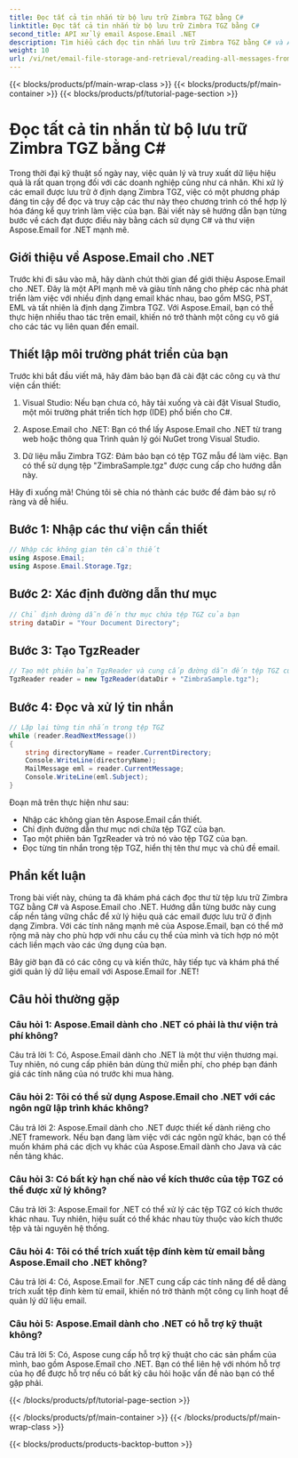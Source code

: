 ```yaml
---
title: Đọc tất cả tin nhắn từ bộ lưu trữ Zimbra TGZ bằng C#
linktitle: Đọc tất cả tin nhắn từ bộ lưu trữ Zimbra TGZ bằng C#
second_title: API xử lý email Aspose.Email .NET
description: Tìm hiểu cách đọc tin nhắn lưu trữ Zimbra TGZ bằng C# và Aspose.Email cho .NET. Hướng dẫn từng bước có kèm theo mã nguồn.
weight: 10
url: /vi/net/email-file-storage-and-retrieval/reading-all-messages-from-zimbra-tgz-storage-with-csharp/
---
```


{{< blocks/products/pf/main-wrap-class >}}
{{< blocks/products/pf/main-container >}}
{{< blocks/products/pf/tutorial-page-section >}}

# Đọc tất cả tin nhắn từ bộ lưu trữ Zimbra TGZ bằng C#


Trong thời đại kỹ thuật số ngày nay, việc quản lý và truy xuất dữ liệu hiệu quả là rất quan trọng đối với các doanh nghiệp cũng như cá nhân. Khi xử lý các email được lưu trữ ở định dạng Zimbra TGZ, việc có một phương pháp đáng tin cậy để đọc và truy cập các thư này theo chương trình có thể hợp lý hóa đáng kể quy trình làm việc của bạn. Bài viết này sẽ hướng dẫn bạn từng bước về cách đạt được điều này bằng cách sử dụng C# và thư viện Aspose.Email for .NET mạnh mẽ.

## Giới thiệu về Aspose.Email cho .NET

Trước khi đi sâu vào mã, hãy dành chút thời gian để giới thiệu Aspose.Email cho .NET. Đây là một API mạnh mẽ và giàu tính năng cho phép các nhà phát triển làm việc với nhiều định dạng email khác nhau, bao gồm MSG, PST, EML và tất nhiên là định dạng Zimbra TGZ. Với Aspose.Email, bạn có thể thực hiện nhiều thao tác trên email, khiến nó trở thành một công cụ vô giá cho các tác vụ liên quan đến email.

## Thiết lập môi trường phát triển của bạn

Trước khi bắt đầu viết mã, hãy đảm bảo bạn đã cài đặt các công cụ và thư viện cần thiết:

1. Visual Studio: Nếu bạn chưa có, hãy tải xuống và cài đặt Visual Studio, một môi trường phát triển tích hợp (IDE) phổ biến cho C#.

2. Aspose.Email cho .NET: Bạn có thể lấy Aspose.Email cho .NET từ trang web hoặc thông qua Trình quản lý gói NuGet trong Visual Studio.

3. Dữ liệu mẫu Zimbra TGZ: Đảm bảo bạn có tệp TGZ mẫu để làm việc. Bạn có thể sử dụng tệp "ZimbraSample.tgz" được cung cấp cho hướng dẫn này.

Hãy đi xuống mã! Chúng tôi sẽ chia nó thành các bước để đảm bảo sự rõ ràng và dễ hiểu.

## Bước 1: Nhập các thư viện cần thiết

```csharp
// Nhập các không gian tên cần thiết
using Aspose.Email;
using Aspose.Email.Storage.Tgz;
```

## Bước 2: Xác định đường dẫn thư mục

```csharp
// Chỉ định đường dẫn đến thư mục chứa tệp TGZ của bạn
string dataDir = "Your Document Directory";
```

## Bước 3: Tạo TgzReader

```csharp
// Tạo một phiên bản TgzReader và cung cấp đường dẫn đến tệp TGZ của bạn
TgzReader reader = new TgzReader(dataDir + "ZimbraSample.tgz");
```

## Bước 4: Đọc và xử lý tin nhắn

```csharp
// Lặp lại từng tin nhắn trong tệp TGZ
while (reader.ReadNextMessage())
{
    string directoryName = reader.CurrentDirectory;
    Console.WriteLine(directoryName);
    MailMessage eml = reader.CurrentMessage;
    Console.WriteLine(eml.Subject);
}
```

Đoạn mã trên thực hiện như sau:

- Nhập các không gian tên Aspose.Email cần thiết.
- Chỉ định đường dẫn thư mục nơi chứa tệp TGZ của bạn.
- Tạo một phiên bản TgzReader và trỏ nó vào tệp TGZ của bạn.
- Đọc từng tin nhắn trong tệp TGZ, hiển thị tên thư mục và chủ đề email.

## Phần kết luận

Trong bài viết này, chúng ta đã khám phá cách đọc thư từ tệp lưu trữ Zimbra TGZ bằng C# và Aspose.Email cho .NET. Hướng dẫn từng bước này cung cấp nền tảng vững chắc để xử lý hiệu quả các email được lưu trữ ở định dạng Zimbra. Với các tính năng mạnh mẽ của Aspose.Email, bạn có thể mở rộng mã này cho phù hợp với nhu cầu cụ thể của mình và tích hợp nó một cách liền mạch vào các ứng dụng của bạn.

Bây giờ bạn đã có các công cụ và kiến thức, hãy tiếp tục và khám phá thế giới quản lý dữ liệu email với Aspose.Email for .NET!


## Câu hỏi thường gặp

### Câu hỏi 1: Aspose.Email dành cho .NET có phải là thư viện trả phí không?

Câu trả lời 1: Có, Aspose.Email dành cho .NET là một thư viện thương mại. Tuy nhiên, nó cung cấp phiên bản dùng thử miễn phí, cho phép bạn đánh giá các tính năng của nó trước khi mua hàng.

### Câu hỏi 2: Tôi có thể sử dụng Aspose.Email cho .NET với các ngôn ngữ lập trình khác không?

Câu trả lời 2: Aspose.Email dành cho .NET được thiết kế dành riêng cho .NET framework. Nếu bạn đang làm việc với các ngôn ngữ khác, bạn có thể muốn khám phá các dịch vụ khác của Aspose.Email dành cho Java và các nền tảng khác.

### Câu hỏi 3: Có bất kỳ hạn chế nào về kích thước của tệp TGZ có thể được xử lý không?

Câu trả lời 3: Aspose.Email for .NET có thể xử lý các tệp TGZ có kích thước khác nhau. Tuy nhiên, hiệu suất có thể khác nhau tùy thuộc vào kích thước tệp và tài nguyên hệ thống.

### Câu hỏi 4: Tôi có thể trích xuất tệp đính kèm từ email bằng Aspose.Email cho .NET không?

Câu trả lời 4: Có, Aspose.Email for .NET cung cấp các tính năng để dễ dàng trích xuất tệp đính kèm từ email, khiến nó trở thành một công cụ linh hoạt để quản lý dữ liệu email.

### Câu hỏi 5: Aspose.Email dành cho .NET có hỗ trợ kỹ thuật không?

Câu trả lời 5: Có, Aspose cung cấp hỗ trợ kỹ thuật cho các sản phẩm của mình, bao gồm Aspose.Email cho .NET. Bạn có thể liên hệ với nhóm hỗ trợ của họ để được hỗ trợ nếu có bất kỳ câu hỏi hoặc vấn đề nào bạn có thể gặp phải.

{{< /blocks/products/pf/tutorial-page-section >}}

{{< /blocks/products/pf/main-container >}}
{{< /blocks/products/pf/main-wrap-class >}}

{{< blocks/products/products-backtop-button >}}
